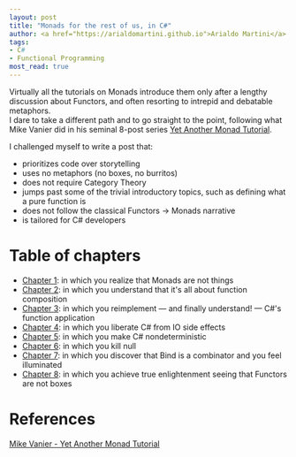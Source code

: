 ```yaml
---
layout: post
title: "Monads for the rest of us, in C#"
author: <a href="https://arialdomartini.github.io">Arialdo Martini</a>
tags:
- C#
- Functional Programming
most_read: true
---
```

Virtually all the tutorials on Monads introduce them only after a lengthy discussion about Functors, and often resorting to intrepid and debatable metaphors.  
I dare to take a different path and to go straight to the point, following what Mike Vanier did in his seminal 8-post series [Yet Another Monad Tutorial][yet-another-tutorial].

I challenged myself to write a post that:

- prioritizes code over storytelling
- uses no metaphors (no boxes, no burritos)
- does not require Category Theory
- jumps past some of the trivial introductory topics, such as defining what a pure function is
- does not follow the classical Functors -> Monads narrative
- is tailored for C# developers
<!--more-->
# Table of chapters

* [Chapter 1](monads-for-the-rest-of-us-1): in which you realize that Monads are not things
* [Chapter 2](monads-for-the-rest-of-us-2): in which you understand that it's all about function composition
* [Chapter 3](monads-for-the-rest-of-us-3): in which you reimplement &mdash; and finally understand! &mdash; C#'s function application
* [Chapter 4](monads-for-the-rest-of-us-4): in which you liberate C# from IO side effects
* [Chapter 5](monads-for-the-rest-of-us-5): in which you make C# nondeterministic
* [Chapter 6](monads-for-the-rest-of-us-6): in which you kill null
* [Chapter 7](monads-for-the-rest-of-us-7): in which you discover that Bind is a combinator and you feel illuminated
* [Chapter 8](monads-for-the-rest-of-us-8): in which you achieve true enlightenment seeing that Functors are not boxes

# References

[Mike Vanier - Yet Another Monad Tutorial][yet-another-tutorial]

[yet-another-tutorial]: https://mvanier.livejournal.com/3917.html
